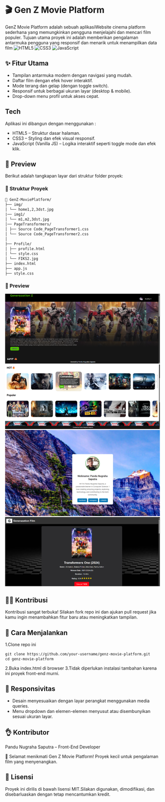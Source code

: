 # 🎬 Gen Z Movie Platform
GenZ Movie Platform adalah sebuah aplikasiWebsite cinema platform sederhana yang memungkinkan pengguna menjelajahi dan mencari film populer. Tujuan utama proyek ini adalah memberikan pengalaman antarmuka pengguna yang responsif dan menarik untuk menampilkan data film
![HTML5](https://img.shields.io/badge/html5-%23E34F26.svg?style=for-the-badge&logo=html5&logoColor=white) ![CSS3](https://img.shields.io/badge/css3-%231572B6.svg?style=for-the-badge&logo=css3&logoColor=white) ![JavaScript](https://img.shields.io/badge/javascript-%23323330.svg?style=for-the-badge&logo=javascript&logoColor=%23F7DF1E)
## ✨ Fitur Utama
- Tampilan antarmuka modern dengan navigasi yang mudah.
- Daftar film dengan efek hover interaktif.
- Mode terang dan gelap (dengan toggle switch).
- Responsif untuk berbagai ukuran layar (desktop & mobile).
- Drop-down menu profil untuk akses cepat.

## Tech
Aplikasi ini dibangun dengan menggunakan :
- HTML5 – Struktur dasar halaman.
- CSS3 – Styling dan efek visual responsif.
- JavaScript (Vanilla JS) – Logika interaktif seperti toggle mode dan efek klik.

## 📸 Preview

Berikut adalah tangkapan layar dari struktur folder proyek:
### 📁 Struktur Proyek
```
📁 GenZ-MoviePlatform/
├── img/
│ └── home1,2,3dst.jpg
|── img1/
│ └── m1,m2,3dst.jpg
│── PageTransformers/
│ ├── Source Code_PageTransformer1.css
│ └── Source Code_PageTransformer2.css
│
├── Profile/
│ ├── profile.html
│ └── style.css
│ └── FIKS2.jpg
├── index.html
├── app.js
├── style.css
```

### 📸 Preview
![Landingpage](preview/Landingpage.png)
![ListCinema](preview/ListCinema.png)
![profilepage](preview/profilepage.png)
![transformerpage](preview/transformerpage.png)

## 🧑‍💻 Kontribusi
Kontribusi sangat terbuka! Silakan fork repo ini dan ajukan pull request jika kamu ingin menambahkan fitur baru atau meningkatkan tampilan.

## 🚀 Cara Menjalankan
1.Clone repo ini
```
git clone https://github.com/your-username/genz-movie-platform.git
cd genz-movie-platform
```
2.Buka index.html di browser
3.Tidak diperlukan instalasi tambahan karena ini proyek front-end murni.

## 📱 Responsivitas
- Desain menyesuaikan dengan layar perangkat menggunakan media queries.
- Menu dropdown dan elemen-elemen menyusut atau disembunyikan sesuai ukuran layar.

## 👌 Kontributor

Pandu Nugraha Saputra – Front-End Developer

🎥 Selamat menikmati Gen Z Movie Platform! Proyek kecil untuk pengalaman film yang menyenangkan.

## 📄 Lisensi

Proyek ini dirilis di bawah lisensi MIT.Silakan digunakan, dimodifikasi, dan disebarluaskan dengan tetap mencantumkan kredit.
